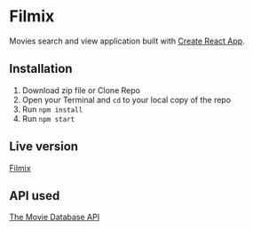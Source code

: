 # Filmix

Movies search and view application built with [Create React App](https://github.com/facebook/create-react-app).

## Installation

1. Download zip file or Clone Repo
2. Open your Terminal and `cd` to your local copy of the repo
3. Run `npm install`
4. Run `npm start`

## Live version

[Filmix](https://filmix-project.netlify.app)

## API used

[The Movie Database API](https://developers.themoviedb.org/3)

